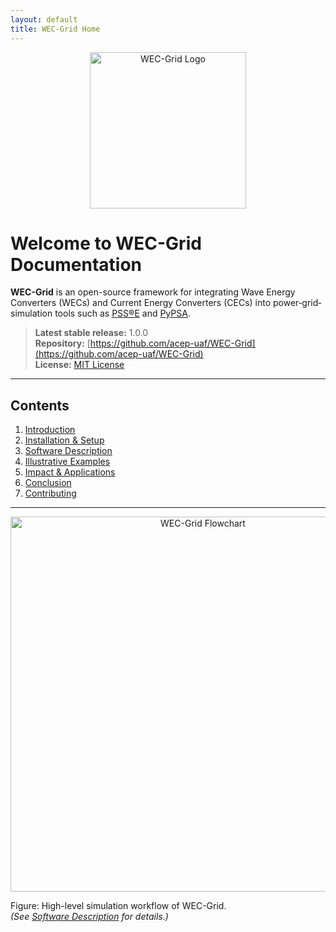 ```yaml
---
layout: default
title: WEC-Grid Home
---
```


<p align="center">
  <img src="/WEC-Grid/images/WEC-Grid_logo.png" alt="WEC-Grid Logo" width="250">
</p>

# Welcome to WEC-Grid Documentation

**WEC-Grid** is an open-source framework for integrating Wave Energy Converters (WECs) and Current Energy Converters (CECs) into power‐grid‐simulation tools such as [PSS®E](https://new.siemens.com/global/en/products/energy/services/transmission-distribution-smart-grid/consulting-and-planning/pss-software/pss-e.html) and [PyPSA](https://pypsa.org/).

> **Latest stable release:** 1.0.0  
> **Repository:** [https://github.com/acep-uaf/WEC-Grid](https://github.com/acep-uaf/WEC-Grid)  
> **License:** [MIT License](https://github.com/acep-uaf/WEC-Grid/blob/main/LICENSE)

---

## Contents

1. [Introduction](introduction.html)  
2. [Installation & Setup](installation.html)  
3. [Software Description](software-description.html)  
4. [Illustrative Examples](illustrative-examples.html)  
5. [Impact & Applications](impact.html)  
6. [Conclusion](conclusion.html)  
7. [Contributing](contributing.html)

---

<p align="center">
  <img src="/WEC-Grid/images/WecGrid-flowchart.png" alt="WEC-Grid Flowchart" width="600">
</p>

Figure: High-level simulation workflow of WEC-Grid.  
*(See [Software Description](software-description.html) for details.)*